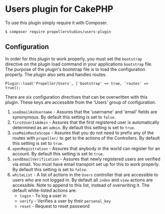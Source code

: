 # Users plugin for CakePHP

To use this plugin simply require it with Composer.

    $ composer require propellerstudios/users-plugin

## Configuration

In order for this plugin to work properly, you must set the `bootstrap`
directive on the plugin load command in your applications `bootstrap` file.
The purpose of the plugin's bootstrap file is to load the configuration
properly. The plugin also sets and handles routes.

    Plugin::load('Propeller/Users', ['bootstrap' => true, 'routes' => true]);

There are six configuration directives that can be overwritten with this
plugin. These keys are accessible from the 'Users' group of configuration.

1.  `useEmailAsUsername` - Assures that the 'username' and 'email' fields are
    synonymous. By default this setting is set to `false`.
2.  `firstUserIsAdmin` - Assures that the first registered user is automatically
    determined as an `admin`. By default this setting is set to `true`.
3.  `useMainRouteScope` - Assures that you do not need to prefix any of the
    routes with `propeller/` to get to the actions of the Controllers. By
    default this setting is set to `true`.
4.  `openRegistration` - Assures that anybody in the world can register for an
    account. By default this setting is set to `true`.
5.  `sendEmailVerification` - Assures that newly registered users are verified
    via email. You must have email transport set up for this to work properly.
    By default this setting is set to `false`.
6.  `whiteList` - A list of actions in the `Users` controller that are
    accessible to users who are not logged in. By default all `index` and `view`
    actions are accessible. Note to append to this list, instead of overwriting
    it. The default white-listed actions are:
    * `login` - To log a user in
    * `verify` - Verifies a user by their `personal_key`
    * `reset` - Request to reset password